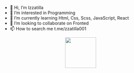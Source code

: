 - 👋 Hi, I’m Izzatilla
- 👀 I’m interested in Programming 
- 🌱 I’m currently learning Html, Css, Scss, JavaScript, React
- 💞️ I’m looking to collaborate on Fronted
- 📫 How to search me t.me/zzatilla001

<!---
01Izzat/01Izzat is a ✨ special ✨ repository because its `README.md` (this file) appears on your GitHub profile.
You can click the Preview link to take a look at your changes.
--->

<div id="header" align="center">
  <img src="https://media.giphy.com/media/M9gbBd9nbDrOTu1Mqx/giphy.gif" width="100"/>
</div>
